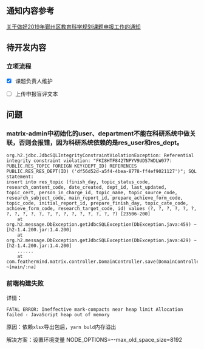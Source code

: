 ## 通知内容参考

[关于做好2019年鄞州区教育科学规划课题申报工作的通知](http://www.nbyzedu.cn/jyky/jyke_tzgg/201901/t20190116_564413.html)

## 待开发内容

### 立项流程
- [x] 课题负责人维护
- [ ] 上传申报盲评文本


## 问题

### matrix-admin中初始化的user、department不能在科研系统中做关联，否则会报错，因为科研系统依赖的是res_user和res_dept。
```
org.h2.jdbc.JdbcSQLIntegrityConstraintViolationException: Referential integrity constraint violation: "FKI8HTF8427NPYV9UDS7WDLW077: PUBLIC.RES_TOPIC FOREIGN KEY(DEPT_ID) REFERENCES PUBLIC.RES_RES_DEPT(ID) ('df56d52d-a5f4-4bea-8778-ff4ef9021127')"; SQL statement:
insert into res_topic (finish_day, topic_status_code, research_content_code, date_created, dept_id, last_updated, topic_cert, person_in_charge_id, topic_name, topic_source_code, research_subject_code, main_report_id, prepare_achieve_form_code, topic_code, initial_report_id, prepare_finish_day, topic_cate_code, achieve_form_code, research_target_code, id) values (?, ?, ?, ?, ?, ?, ?, ?, ?, ?, ?, ?, ?, ?, ?, ?, ?, ?, ?, ?) [23506-200]
	at org.h2.message.DbException.getJdbcSQLException(DbException.java:459) ~[h2-1.4.200.jar:1.4.200]
	at org.h2.message.DbException.getJdbcSQLException(DbException.java:429) ~[h2-1.4.200.jar:1.4.200]
	......
	at com.feathermind.matrix.controller.DomainController.save(DomainController.groovy:58) ~[main/:na]
```

### 前端构建失败
详情：
```
FATAL ERROR: Ineffective mark-compacts near heap limit Allocation failed - JavaScript heap out of memory
```

原因：依赖`xlsx`导出包后，`yarn buld`内存溢出

解决方案：设置环境变量 NODE_OPTIONS=--max_old_space_size=8192
